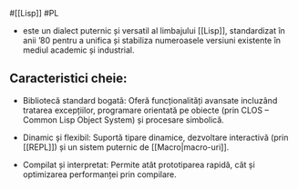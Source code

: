 #[[Lisp]] #PL 
- este un dialect puternic și versatil al limbajului [[Lisp]], standardizat în anii ’80 pentru a unifica și stabiliza numeroasele versiuni existente în mediul academic și industrial.
## **Caracteristici cheie:**

- Bibliotecă standard bogată: Oferă funcționalități avansate incluzând tratarea excepțiilor, programare orientată pe obiecte (prin CLOS – Common Lisp Object System) și procesare simbolică.

- Dinamic și flexibil: Suportă tipare dinamice, dezvoltare interactivă (prin [[REPL]]) și un sistem puternic de [[Macro|macro-uri]].

- Compilat și interpretat: Permite atât prototiparea rapidă, cât și optimizarea performanței prin compilare.